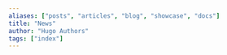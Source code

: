 ```yaml
---
aliases: ["posts", "articles", "blog", "showcase", "docs"]
title: "News"
author: "Hugo Authors"
tags: ["index"]
---
```


